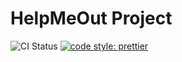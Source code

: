 # HelpMeOut Project

![CI Status](https://github.com/Demandtech/helpMeOut/actions/workflows/ci.yml/badge.svg)
[![code style: prettier](https://img.shields.io/badge/code_style-prettier-ff69b4.svg?style=flat-square)](https://github.com/prettier/prettier)